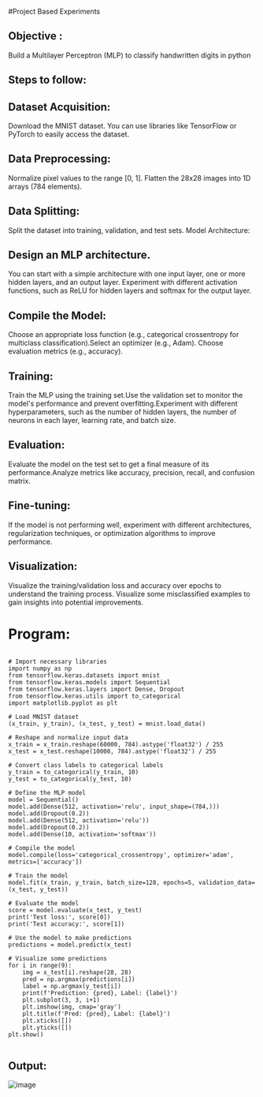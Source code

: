 #Project Based Experiments
## Objective :
 Build a Multilayer Perceptron (MLP) to classify handwritten digits in python
## Steps to follow:
## Dataset Acquisition:
Download the MNIST dataset. You can use libraries like TensorFlow or PyTorch to easily access the dataset.
## Data Preprocessing:
Normalize pixel values to the range [0, 1].
Flatten the 28x28 images into 1D arrays (784 elements).
## Data Splitting:

Split the dataset into training, validation, and test sets.
Model Architecture:
## Design an MLP architecture. 
You can start with a simple architecture with one input layer, one or more hidden layers, and an output layer.
Experiment with different activation functions, such as ReLU for hidden layers and softmax for the output layer.
## Compile the Model:
Choose an appropriate loss function (e.g., categorical crossentropy for multiclass classification).Select an optimizer (e.g., Adam).
Choose evaluation metrics (e.g., accuracy).
## Training:
Train the MLP using the training set.Use the validation set to monitor the model's performance and prevent overfitting.Experiment with different hyperparameters, such as the number of hidden layers, the number of neurons in each layer, learning rate, and batch size.
## Evaluation:

Evaluate the model on the test set to get a final measure of its performance.Analyze metrics like accuracy, precision, recall, and confusion matrix.
## Fine-tuning:
If the model is not performing well, experiment with different architectures, regularization techniques, or optimization algorithms to improve performance.
## Visualization:
Visualize the training/validation loss and accuracy over epochs to understand the training process. Visualize some misclassified examples to gain insights into potential improvements.

# Program:

```

# Import necessary libraries
import numpy as np
from tensorflow.keras.datasets import mnist
from tensorflow.keras.models import Sequential
from tensorflow.keras.layers import Dense, Dropout
from tensorflow.keras.utils import to_categorical
import matplotlib.pyplot as plt

# Load MNIST dataset
(x_train, y_train), (x_test, y_test) = mnist.load_data()

# Reshape and normalize input data
x_train = x_train.reshape(60000, 784).astype('float32') / 255
x_test = x_test.reshape(10000, 784).astype('float32') / 255

# Convert class labels to categorical labels
y_train = to_categorical(y_train, 10)
y_test = to_categorical(y_test, 10)

# Define the MLP model
model = Sequential()
model.add(Dense(512, activation='relu', input_shape=(784,)))
model.add(Dropout(0.2))
model.add(Dense(512, activation='relu'))
model.add(Dropout(0.2))
model.add(Dense(10, activation='softmax'))

# Compile the model
model.compile(loss='categorical_crossentropy', optimizer='adam', metrics=['accuracy'])

# Train the model
model.fit(x_train, y_train, batch_size=128, epochs=5, validation_data=(x_test, y_test))

# Evaluate the model
score = model.evaluate(x_test, y_test)
print('Test loss:', score[0])
print('Test accuracy:', score[1])

# Use the model to make predictions
predictions = model.predict(x_test)

# Visualize some predictions
for i in range(9):
    img = x_test[i].reshape(28, 28)
    pred = np.argmax(predictions[i])
    label = np.argmax(y_test[i])
    print(f'Prediction: {pred}, Label: {label}')
    plt.subplot(3, 3, i+1)
    plt.imshow(img, cmap='gray')
    plt.title(f'Pred: {pred}, Label: {label}')
    plt.xticks([])
    plt.yticks([])
plt.show()


```

## Output:

![image](https://github.com/user-attachments/assets/928c8a25-fe54-40e9-b645-e660d2728e43)


